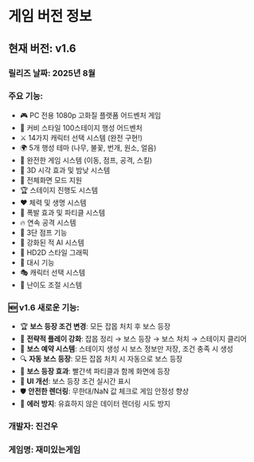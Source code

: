 # 게임 버전 정보

## 현재 버전: v1.6

### 릴리즈 날짜: 2025년 8월

### 주요 기능:
- 🎮 PC 전용 1080p 고화질 플랫폼 어드벤처 게임
- 🚀 커비 스타일 100스테이지 행성 어드벤처
- ⚔️ 14가지 캐릭터 선택 시스템 (완전 구현!)
- 🌍 5개 행성 테마 (나무, 불꽃, 번개, 원소, 얼음)
- 🎯 완전한 게임 시스템 (이동, 점프, 공격, 스킬)
- 🎨 3D 시각 효과 및 밤낮 시스템
- 📱 전체화면 모드 지원
- 🏆 스테이지 진행도 시스템
- ❤️ 체력 및 생명 시스템
- 🎪 폭발 효과 및 파티클 시스템
- 🔥 연속 공격 시스템
- 🦘 3단 점프 기능
- 🧠 강화된 적 AI 시스템
- 🎨 HD2D 스타일 그래픽
- 🚀 대시 기능
- 🎭 캐릭터 선택 시스템
- 🎯 난이도 조절 시스템

### 🆕 v1.6 새로운 기능:
- 🏆 **보스 등장 조건 변경**: 모든 잡몹 처치 후 보스 등장
- 🎯 **전략적 플레이 강화**: 잡몹 정리 → 보스 등장 → 보스 처치 → 스테이지 클리어
- 🚀 **보스 예약 시스템**: 스테이지 생성 시 보스 정보만 저장, 조건 충족 시 생성
- 🔍 **자동 보스 등장**: 모든 잡몹 처치 시 자동으로 보스 등장
- 🎨 **보스 등장 효과**: 빨간색 파티클과 함께 화면에 등장
- 📱 **UI 개선**: 보스 등장 조건 실시간 표시
- 🛡️ **안전한 렌더링**: 무한대/NaN 값 체크로 게임 안정성 향상
- 🔧 **에러 방지**: 유효하지 않은 데이터 렌더링 시도 방지

### 개발자: 진건우
### 게임명: 재미있는게임
